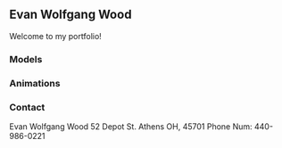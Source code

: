 ## Evan Wolfgang Wood

Welcome to my portfolio!

### Models



### Animations



### Contact

Evan Wolfgang Wood
52 Depot St. Athens OH, 45701
Phone Num: 440-986-0221
